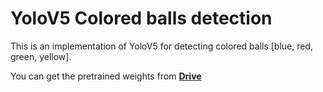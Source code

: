 # YoloV5 Colored balls detection

This is an implementation of YoloV5 for detecting colored balls [blue, red, green, yellow].

You can get the pretrained weights from <a href="https://drive.google.com/uc?export=download&id=14SOde0hZHCkFQmAKoFXVOrxgprYVRg5F"><strong>Drive</strong></a>
